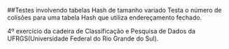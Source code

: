 ##Testes involvendo tabelas Hash de tamanho variado
Testa o número de colisões para uma tabela Hash que utiliza endereçamento fechado.

4º exercício da cadeira de Classificação e Pesquisa de Dados da UFRGS(Universidade Federal do Rio Grande do Sul).
